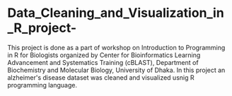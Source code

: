 # Data_Cleaning_and_Visualization_in_R_project-

This project is done as a part of workshop on Introduction to Programming in R for Biologists organized by Center for Bioinformatics Learning Advancement and Systematics Training (cBLAST), Department of Biochemistry and Molecular Biology, University of Dhaka. In this project an alzheimer's disease dataset was cleaned and visualized usnig R programming language.
